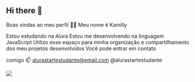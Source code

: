 ## Hi there 👋

Boas vindas ao meu perfil 💙💙
Meu nome é Kamilly

Estou estudando na Alura
Estou me desenvolvendo na linguagem JavaScript
Utilizo esse espaço para minha organização e compartilhamento dos meu projetos desenvolvidos
Você pode entrar em contato 

comigo 📫
alurastartestudante@email.com
@alurastartestudante

![](https://search.app.goo.gl/RkVZhiz)

<!--
**Ka-mi123/Ka-mi123** is a ✨ _special_ ✨ repository because its `README.md` (this file) appears on your GitHub profile.

Here are some ideas to get you started:

- 🔭 I’m currently working on ...
- 🌱 I’m currently learning ...
- 👯 I’m looking to collaborate on ...
- 🤔 I’m looking for help with ...
- 💬 Ask me about ...
- 📫 How to reach me: ...
- 😄 Pronouns: ...
- ⚡ Fun fact: ...
-->
